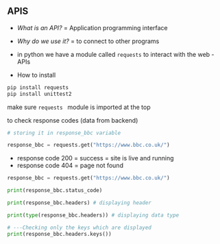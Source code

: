 ## APIS

- _What is an API?_ = Application programming interface

- _Why do we use it?_ = to connect to other programs

- in python we have a module called `requests` to interact with the web - APIs

- How to install


```python
pip install requests
pip install unittest2
```

 make sure `requests ` module is imported at the top
 
 to check response codes (data from backend)
 ```python
# storing it in response_bbc variable

response_bbc = requests.get("https://www.bbc.co.uk/")
```
- response code 200 = success = site is live and running
- response code 404 = page not found 

```python
response_bbc = requests.get("https://www.bbc.co.uk/")

print(response_bbc.status_code)

print(response_bbc.headers) # displaying header

print(type(response_bbc.headers)) # displaying data type

# ---Checking only the keys which are displayed
print(response_bbc.headers.keys())

```